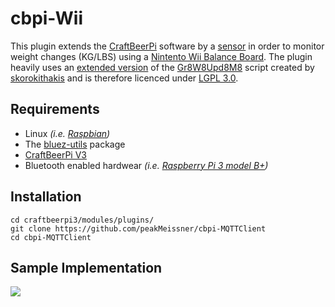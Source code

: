 # cbpi-Wii
This plugin extends the [CraftBeerPi](https://github.com/Manuel83/craftbeerpi3) software by a [sensor](https://github.com/Manuel83/craftbeerpi3/wiki/Custom-Sensor) in order to monitor weight changes (KG/LBS) using a [Nintento Wii Balance Board](https://en.wikipedia.org/wiki/Wii_Balance_Board). The plugin heavily uses an [extended version](https://github.com/peakMeissner/gr8w8upd8m8) of the [Gr8W8Upd8M8](https://github.com/skorokithakis/gr8w8upd8m8) script created by [skorokithakis](https://github.com/skorokithakis) and is therefore licenced under [LGPL 3.0](https://www.gnu.org/licenses/lgpl.html).

## Requirements
- Linux _(i.e. [Raspbian](https://en.wikipedia.org/wiki/Raspbian))_
- The [bluez-utils](https://packages.debian.org/de/wheezy/bluez-utils) package
- [CraftBeerPi V3](https://github.com/Manuel83/craftbeerpi3/tree/master/modules)
- Bluetooth enabled hardwear _(i.e. [Raspberry Pi 3 model B+](https://www.raspberrypi.org/products/raspberry-pi-3-model-b-plus/))_

## Installation
    cd craftbeerpi3/modules/plugins/
    git clone https://github.com/peakMeissner/cbpi-MQTTClient
    cd cbpi-MQTTClient

## Sample Implementation
![](https://raw.githubusercontent.com/peakMeissner/cbpi-Wii/master/docs/img/sample.jpg)
